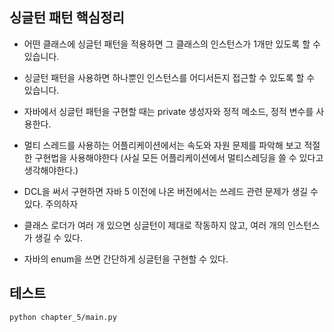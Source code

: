 
## 싱글턴 패턴 핵심정리

- 어떤 클래스에 싱글턴 패턴을 적용하면 그 클래스의 인스턴스가 1개만 있도록 할 수 있습니다.

- 싱글턴 패턴을 사용하면 하나뿐인 인스턴스를 어디서든지 접근할 수 있도록 할 수 있습니다.

- 자바에서 싱글턴 패턴을 구현할 때는 private 생성자와 정적 메소드, 정적 변수를 사용한다.

- 멀티 스레드를 사용하는 어플리케이션에서는 속도와 자원 문제를 파악해 보고 적절한 구현법을 사용해야한다 (사실 모든 어플리케이션에서 멀티스레딩을 쓸 수 있다고 생각해야한다.)

- DCL을 써서 구현하면 자바 5 이전에 나온 버전에서는 쓰레드 관련 문제가 생길 수 있다. 주의하자

- 클래스 로더가 여러 개 있으면 싱글턴이 제대로 작동하지 않고, 여러 개의 인스턴스가 생길 수 있다.

- 자바의 enum을 쓰면 간단하게 싱글턴을 구현할 수 있다.


## 테스트
```
python chapter_5/main.py
```
